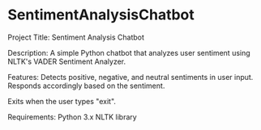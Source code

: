 # SentimentAnalysisChatbot
Project Title: Sentiment Analysis Chatbot

Description: A simple Python chatbot that analyzes user sentiment using NLTK's VADER Sentiment Analyzer.

Features:
Detects positive, negative, and neutral sentiments in user input.
Responds accordingly based on the sentiment.

Exits when the user types "exit".

Requirements:
Python 3.x
NLTK library
